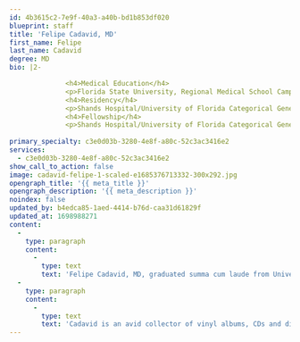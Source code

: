 ```yaml
---
id: 4b3615c2-7e9f-40a3-a40b-bd1b853df020
blueprint: staff
title: 'Felipe Cadavid, MD'
first_name: Felipe
last_name: Cadavid
degree: MD
bio: |2-

              <h4>Medical Education</h4>
              <p>Florida State University, Regional Medical School Campus</p>
              <h4>Residency</h4>
              <p>Shands Hospital/University of Florida Categorical General Surgery Residency</p>
              <h4>Fellowship</h4>
              <p>Shands Hospital/University of Florida Categorical General Surgery Residency</p>
          
primary_specialty: c3e0d03b-3280-4e8f-a80c-52c3ac3416e2
services:
  - c3e0d03b-3280-4e8f-a80c-52c3ac3416e2
show_call_to_action: false
image: cadavid-felipe-1-scaled-e1685376713332-300x292.jpg
opengraph_title: '{{ meta_title }}'
opengraph_description: '{{ meta_description }}'
noindex: false
updated_by: b4edca85-1aed-4414-b76d-caa31d61829f
updated_at: 1698988271
content:
  -
    type: paragraph
    content:
      -
        type: text
        text: 'Felipe Cadavid, MD, graduated summa cum laude from University of Florida with a bachelor’s degree in biology. A graduate of Florida State University College of Medicine, Cadavid completed his general surgery residency at University of Florida College of Medicine and his vascular and endovascular surgery fellowship at University of Alabama at Birmingham. He has won numerous awards and honors and has teaching experience.'
  -
    type: paragraph
    content:
      -
        type: text
        text: 'Cadavid is an avid collector of vinyl albums, CDs and digital music. He is a guitar player and collector and also enjoys playing the ukulele, organ, synthesizer and electronic drums. He enjoys outdoor pastimes such as skeet, trap and sporting clays. Cadavid is bilingual in English and Spanish and is an authorized Spanish language medical interpreter.'
---
```

